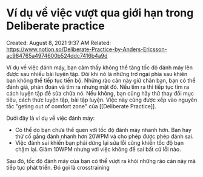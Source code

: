 ---
---

# Ví dụ về việc vượt qua giới hạn trong Deliberate practice

Created: August 8, 2021 9:37 AM
Related: https://www.notion.so/Deliberate-Practice-by-Anders-Ericsson-ac984765a4974600b524ddc7416b4a9d

Ví dụ về việc đánh máy, bạn cảm thấy không thể tăng tốc độ đánh máy lên được sau nhiều bài luyện tập. Đôi khi nó là những trở ngại phía sau khiên bạn không thể tiếp tục tiến bộ. Những rào cản này giữ chân bạn, bạn có thể đánh giá, phán đoán và tìm ra nhưng mặt đó. Nếu tìm ra thì tiếp tục tìm ra cách luyện tập để sửa chữa nó. Nếu không, bạn cũng hãy thử thay đổi mục tiêu, cách thức luyện tập, bài tập luyện. Việc này cũng được xếp vào nguyên tắc "geting out of comfort zone" của [[Deliberate Practice]]. 

Dưới đây là ví dụ về việc đánh máy:

- Có thể do bạn chưa thể quen với tốc độ đánh máy nhanh hơn. Bạn hay thử cố gắng đánh nhanh hơn 20WPM và cho phép được phép đánh sai.
- Việc đánh sai khiến bạn phải dừng lại sửa lỗi cũng khiến tốc độ bạn chậm lại. Giảm 10WPM nhưng với việc không để sai bất cứ lỗi nào.

Sau đó, tốc độ đánh máy của bạn có thể vượt ra khỏi những rào cản này mà tiếp tục phát triển. Đó gọi là crosstraining